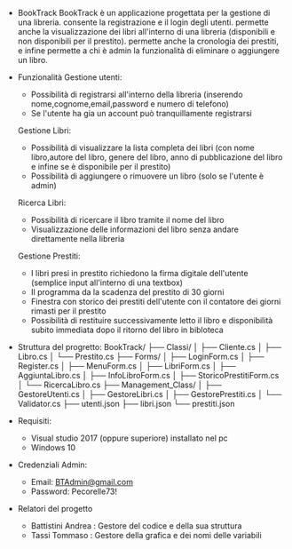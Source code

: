 - BookTrack
BookTrack è un applicazione progettata per la gestione di una libreria. 
consente la registrazione e il login degli utenti.
permette anche la visualizzazione dei libri all'interno di una libreria (disponibili e non disponibili per il prestito).
permette anche la cronologia dei prestiti, e  infine permette a chi è admin la funzionalità di eliminare o aggiungere un libro.

- Funzionalità
  Gestione utenti:
  - Possibilità di registrarsi all'interno della libreria (inserendo nome,cognome,email,password e numero di telefono)
  - Se l'utente ha gia un account può tranquillamente registrarsi

  Gestione Libri:
  - Possibilità di visualizzare la lista completa dei libri (con nome libro,autore del libro, genere del libro, anno di pubblicazione del libro e infine se è disponibile per il prestito)
  - Possibilità di aggiungere o rimuovere un libro (solo se l'utente è admin)

  Ricerca Libri:
  - Possibilità di ricercare il libro tramite il nome del libro
  - Visualizzazione delle informazioni del libro senza andare direttamente nella libreria
  
  Gestione Prestiti:
  - I libri presi in prestito richiedono la firma digitale dell'utente (semplice input all'interno di una textbox)
  - Il programma da la scadenza del prestito di 30 giorni
  - Finestra con storico dei prestiti dell'utente con il contatore dei giorni rimasti per il prestito
  - Possibilità di restituire successivamente letto il libro e disponibilità subito immediata dopo il ritorno del libro in bibloteca

- Struttura del progretto:
BookTrack/
├── Classi/
│   ├── Cliente.cs
│   ├── Libro.cs
│   └── Prestito.cs
├── Forms/
│   ├── LoginForm.cs
│   ├── Register.cs
│   ├── MenuForm.cs
│   ├── LibriForm.cs
│   ├── AggiuntaLibro.cs
│   ├── InfoLibroForm.cs
│   ├── StoricoPrestitiForm.cs
│   └── RicercaLibro.cs
├── Management_Class/
│   ├── GestoreUtenti.cs
│   ├── GestoreLibri.cs
│   ├── GestorePrestiti.cs
│   └── Validator.cs
├── utenti.json
├── libri.json
└── prestiti.json



- Requisiti:
  - Visual studio 2017 (oppure superiore) installato nel pc
  - Windows 10

- Credenziali Admin:
  - Email: BTAdmin@gmail.com
  - Password: Pecorelle73! 


- Relatori del progetto
  - Battistini Andrea : Gestore del codice e della sua struttura 
  - Tassi Tommaso : Gestore della grafica e dei nomi delle variabili
    

